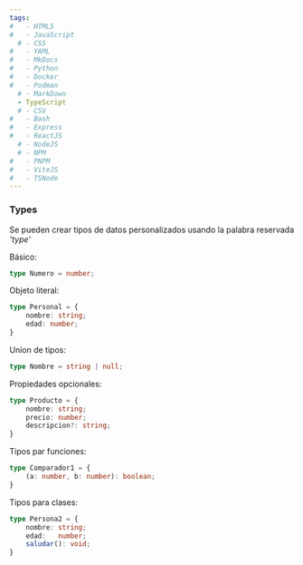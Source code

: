 ```yaml
---
tags:
#   - HTML5
#   - JavaScript
  # - CSS
#   - YAML
#   - MkDocs
#   - Python
#   - Docker
#   - Podman
  # - MarkDown
  - TypeScript
  # - CSV
#   - Bash
#   - Express
#   - ReactJS
  # - NodeJS
  # - NPM
#   - PNPM
#   - ViteJS
#   - TSNode
---
```



### Types

Se pueden crear tipos de datos personalizados usando la palabra reservada *'type'*

Básico:

```typescript
type Numero = number;
```

Objeto literal:

```typescript
type Personal = {
    nombre: string;
    edad: number;
}
```
Union de tipos:

```typescript
type Nombre = string | null;
```

Propiedades opcionales:

```typescript
type Producto = {
    nombre: string;
    precio: number;
    descripcion?: string;
}
```

Tipos par funciones:

```typescript
type Comparador1 = {
    (a: number, b: number): boolean;
}
```

Tipos para clases:

```typescript
type Persona2 = {
    nombre: string;
    edad:   number;
    saludar(): void;
}
```

